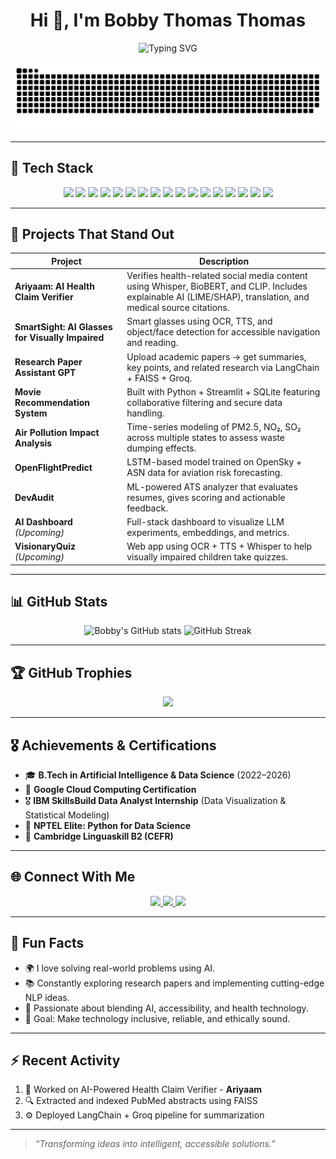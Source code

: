 <h1 align="center">Hi 👋, I'm Bobby Thomas Thomas</h1>

<p align="center">  
  <img src="https://readme-typing-svg.demolab.com?font=Fira+Code&size=22&duration=3000&pause=1000&center=true&vCenter=true&multiline=false&width=700&lines=AI+%26+Data+Science+Undergraduate+%F0%9F%8E%93;Generative+AI+%26+LLM+Engineer+%F0%9F%A7%A9;Machine+Learning+Developer+%F0%9F%9A%80;Cloud+%26+DevOps+Explorer+%E2%98%81%EF%B8%8F;Lifelong+Learner+%F0%9F%93%9A" alt="Typing SVG" />  
</p>  
 

<p align="center">
  <img src="https://github.com/Platane/snk/raw/output/github-contribution-grid-snake.svg" alt="Snake animation" />
</p>

---

## 🚀 Tech Stack

<p align="center">
  <img src="https://img.shields.io/badge/Python-333333?style=flat&logo=python&logoColor=yellow" />
  <img src="https://img.shields.io/badge/R-333333?style=flat&logo=r" />
  <img src="https://img.shields.io/badge/TensorFlow-333333?style=flat&logo=tensorflow" />
  <img src="https://img.shields.io/badge/PyTorch-333333?style=flat&logo=pytorch" />
  <img src="https://img.shields.io/badge/HuggingFace-333333?style=flat&logo=huggingface" />
  <img src="https://img.shields.io/badge/OpenAI-333333?style=flat&logo=openai" />
  <img src="https://img.shields.io/badge/LangChain-333333?style=flat" />
  <img src="https://img.shields.io/badge/FAISS-333333?style=flat" />
  <img src="https://img.shields.io/badge/Vector%20Databases-333333?style=flat&logo=databricks" />
  <img src="https://img.shields.io/badge/Time%20Series%20Analysis-333333?style=flat" />
  <img src="https://img.shields.io/badge/Django-333333?style=flat&logo=django" />
  <img src="https://img.shields.io/badge/React-333333?style=flat&logo=react" />
  <img src="https://img.shields.io/badge/Streamlit-333333?style=flat&logo=streamlit" />
  <img src="https://img.shields.io/badge/Azure-333333?style=flat&logo=microsoftazure" />
  <img src="https://img.shields.io/badge/AWS-333333?style=flat&logo=amazonaws" />
  <img src="https://img.shields.io/badge/GCP-333333?style=flat&logo=googlecloud" />
  <img src="https://img.shields.io/badge/CI%2FCD-333333?style=flat&logo=githubactions" />
</p>

---

## 🧠 Projects That Stand Out

| **Project** | **Description** |
|-------------|----------------|
| **Ariyaam: AI Health Claim Verifier** | Verifies health-related social media content using Whisper, BioBERT, and CLIP. Includes explainable AI (LIME/SHAP), translation, and medical source citations. |
| **SmartSight: AI Glasses for Visually Impaired** | Smart glasses using OCR, TTS, and object/face detection for accessible navigation and reading. |
| **Research Paper Assistant GPT** | Upload academic papers → get summaries, key points, and related research via LangChain + FAISS + Groq. |
| **Movie Recommendation System** | Built with Python + Streamlit + SQLite featuring collaborative filtering and secure data handling. |
| **Air Pollution Impact Analysis** | Time-series modeling of PM2.5, NO₂, SO₂ across multiple states to assess waste dumping effects. |
| **OpenFlightPredict** | LSTM-based model trained on OpenSky + ASN data for aviation risk forecasting. |
| **DevAudit** | ML-powered ATS analyzer that evaluates resumes, gives scoring and actionable feedback. |
| **AI Dashboard** *(Upcoming)* | Full-stack dashboard to visualize LLM experiments, embeddings, and metrics. |
| **VisionaryQuiz** *(Upcoming)* | Web app using OCR + TTS + Whisper to help visually impaired children take quizzes. |

---

## 📊 GitHub Stats

<p align="center">
  <img src="https://github-readme-stats.vercel.app/api?username=bobbythomas985&show_icons=true&theme=radical" alt="Bobby's GitHub stats" width="48%" />
  <img src="https://github-readme-streak-stats.herokuapp.com/?user=bobbythomas985&theme=radical" alt="GitHub Streak" width="48%" />
</p>

---

## 🏆 GitHub Trophies

<p align="center">
  <img src="https://github-profile-trophy.vercel.app/?username=bobbythomas985&theme=radical&no-frame=true&margin-w=10&row=2&column=4" />
</p>

---

## 🎖 Achievements & Certifications

- 🎓 **B.Tech in Artificial Intelligence & Data Science** (2022–2026)  
- 🏅 **Google Cloud Computing Certification**  
- 🎖 **IBM SkillsBuild Data Analyst Internship** (Data Visualization & Statistical Modeling)  
- 🏅 **NPTEL Elite: Python for Data Science**  
- 📜 **Cambridge Linguaskill B2 (CEFR)**  

---

## 🌐 Connect With Me

<p align="center">
  <a href="https://linkedin.com/in/bobby-thomas-thomas" target="_blank">
    <img src="https://img.shields.io/badge/LinkedIn-0A66C2?style=for-the-badge&logo=linkedin&logoColor=white" />
  </a>
  <a href="mailto:22ad308@mgits.ac.in">
    <img src="https://img.shields.io/badge/Email-D14836?style=for-the-badge&logo=gmail&logoColor=white" />
  </a>
  <a href="https://your-portfolio-site.com" target="_blank">
    <img src="https://img.shields.io/badge/Portfolio-000000?style=for-the-badge&logo=firefox&logoColor=white" />
  </a>
</p>

---

## 🧩 Fun Facts

- 🌍 I love solving real-world problems using AI.  
- 📚 Constantly exploring research papers and implementing cutting-edge NLP ideas.  
- 🧪 Passionate about blending AI, accessibility, and health technology.  
- 🎯 Goal: Make technology inclusive, reliable, and ethically sound.  

---

## ⚡ Recent Activity

<!--START_SECTION:activity-->
1. 🧠 Worked on AI-Powered Health Claim Verifier - **Ariyaam**  
2. 🔍 Extracted and indexed PubMed abstracts using FAISS  
3. ⚙️ Deployed LangChain + Groq pipeline for summarization  
<!--END_SECTION:activity-->

---

> *“Transforming ideas into intelligent, accessible solutions.”*
